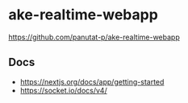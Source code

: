 # ake-realtime-webapp

https://github.com/panutat-p/ake-realtime-webapp

## Docs

- https://nextjs.org/docs/app/getting-started
- https://socket.io/docs/v4/

